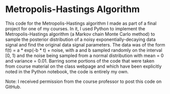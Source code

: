 # Metropolis-Hastings Algorithm

This code for the Metropolis-Hastings algorithm I made as part of a final project for one of my courses. In it, I used Python to implement the Metropolis-Hastings algorithm (a Markov chain Monte Carlo method) to sample the posterior distribution of a noisy exponentially-decaying data signal and find the original data signal parameters. The data was of the form f(t) = a * exp(-b * t) + noise, with a and b sampled randomly on the interval [0, 1) and the noise being sampled from a normal distribution with mean = 0 and variance = 0.01. Barring some portions of the code that were taken from course material on the class webpage and which have been explicitly noted in the Python notebook, the code is entirely my own.

Note: I received permission from the course professor to post this code on GitHub.
